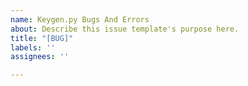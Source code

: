 ```yaml
---
name: Keygen.py Bugs And Errors
about: Describe this issue template's purpose here.
title: "[BUG]"
labels: ''
assignees: ''

---
```



